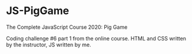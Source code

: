 # JS-PigGame
The Complete JavaScript Course 2020: Pig Game

Coding challenge #6 part 1 from the online course.
HTML and CSS written by the instructor, JS written by me.
